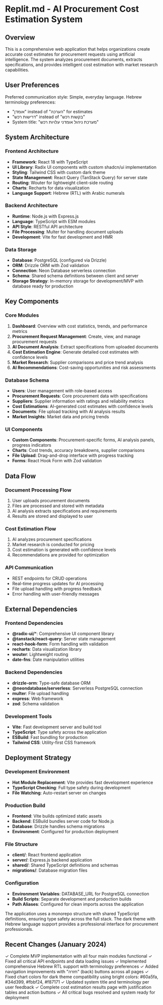 # Replit.md - AI Procurement Cost Estimation System

## Overview

This is a comprehensive web application that helps organizations create accurate cost estimates for procurement requests using artificial intelligence. The system analyzes procurement documents, extracts specifications, and provides intelligent cost estimation with market research capabilities.

## User Preferences

Preferred communication style: Simple, everyday language.
Hebrew terminology preferences:
- "אומדן" instead of "הערכה" for estimates
- "דרישות רכש" instead of "בקשות רכש" 
- System title: "מערכת ניהול אומדני עלויות רכש"

## System Architecture

### Frontend Architecture
- **Framework**: React 18 with TypeScript
- **UI Library**: Radix UI components with custom shadcn/ui implementation
- **Styling**: Tailwind CSS with custom dark theme
- **State Management**: React Query (TanStack Query) for server state
- **Routing**: Wouter for lightweight client-side routing
- **Charts**: Recharts for data visualization
- **Language Support**: Hebrew (RTL) with Arabic numerals

### Backend Architecture
- **Runtime**: Node.js with Express.js
- **Language**: TypeScript with ESM modules
- **API Style**: RESTful API architecture
- **File Processing**: Multer for handling document uploads
- **Development**: Vite for fast development and HMR

### Data Storage
- **Database**: PostgreSQL (configured via Drizzle)
- **ORM**: Drizzle ORM with Zod validation
- **Connection**: Neon Database serverless connection
- **Schema**: Shared schema definitions between client and server
- **Storage Strategy**: In-memory storage for development/MVP with database ready for production

## Key Components

### Core Modules
1. **Dashboard**: Overview with cost statistics, trends, and performance metrics
2. **Procurement Request Management**: Create, view, and manage procurement requests
3. **AI Document Analysis**: Extract specifications from uploaded documents
4. **Cost Estimation Engine**: Generate detailed cost estimates with confidence levels
5. **Market Research**: Supplier comparisons and price trend analysis
6. **AI Recommendations**: Cost-saving opportunities and risk assessments

### Database Schema
- **Users**: User management with role-based access
- **Procurement Requests**: Core procurement data with specifications
- **Suppliers**: Supplier information with ratings and reliability metrics
- **Cost Estimations**: AI-generated cost estimates with confidence levels
- **Documents**: File upload tracking with AI analysis results
- **Market Insights**: Market data and pricing trends

### UI Components
- **Custom Components**: Procurement-specific forms, AI analysis panels, progress indicators
- **Charts**: Cost trends, accuracy breakdowns, supplier comparisons
- **File Upload**: Drag-and-drop interface with progress tracking
- **Forms**: React Hook Form with Zod validation

## Data Flow

### Document Processing Flow
1. User uploads procurement documents
2. Files are processed and stored with metadata
3. AI analysis extracts specifications and requirements
4. Results are stored and displayed to user

### Cost Estimation Flow
1. AI analyzes procurement specifications
2. Market research is conducted for pricing
3. Cost estimation is generated with confidence levels
4. Recommendations are provided for optimization

### API Communication
- REST endpoints for CRUD operations
- Real-time progress updates for AI processing
- File upload handling with progress feedback
- Error handling with user-friendly messages

## External Dependencies

### Frontend Dependencies
- **@radix-ui/***: Comprehensive UI component library
- **@tanstack/react-query**: Server state management
- **react-hook-form**: Form handling with validation
- **recharts**: Data visualization library
- **wouter**: Lightweight routing
- **date-fns**: Date manipulation utilities

### Backend Dependencies
- **drizzle-orm**: Type-safe database ORM
- **@neondatabase/serverless**: Serverless PostgreSQL connection
- **multer**: File upload handling
- **express**: Web framework
- **zod**: Schema validation

### Development Tools
- **Vite**: Fast development server and build tool
- **TypeScript**: Type safety across the application
- **ESBuild**: Fast bundling for production
- **Tailwind CSS**: Utility-first CSS framework

## Deployment Strategy

### Development Environment
- **Hot Module Replacement**: Vite provides fast development experience
- **TypeScript Checking**: Full type safety during development
- **File Watching**: Auto-restart server on changes

### Production Build
- **Frontend**: Vite builds optimized static assets
- **Backend**: ESBuild bundles server code for Node.js
- **Database**: Drizzle handles schema migrations
- **Environment**: Configured for production deployment

### File Structure
- **client/**: React frontend application
- **server/**: Express.js backend application
- **shared/**: Shared TypeScript definitions and schemas
- **migrations/**: Database migration files

### Configuration
- **Environment Variables**: DATABASE_URL for PostgreSQL connection
- **Build Scripts**: Separate development and production builds
- **Path Aliases**: Configured for clean imports across the application

The application uses a monorepo structure with shared TypeScript definitions, ensuring type safety across the full stack. The dark theme with Hebrew language support provides a professional interface for procurement professionals.

## Recent Changes (January 2024)

✓ Complete MVP implementation with all four main modules functional
✓ Fixed all critical API endpoints and data loading issues
✓ Implemented comprehensive Hebrew RTL support with terminology preferences
✓ Added navigation improvements with "חזרה" (back) buttons across all pages
✓ Fixed chart colors for dark theme compatibility using bright colors: #60a5fa, #34d399, #fbbf24, #f87171
✓ Updated system title and terminology per user feedback
✓ Complete cost estimation results page with justification tables and action buttons
✓ All critical bugs resolved and system ready for deployment
